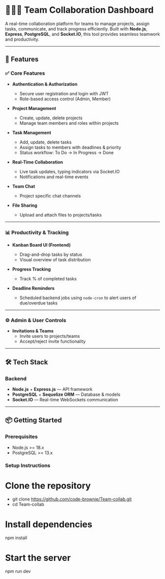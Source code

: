 # 🧑‍🤝‍🧑 Team Collaboration Dashboard

A real-time collaboration platform for teams to manage projects, assign tasks, communicate, and track progress efficiently. Built with **Node.js**, **Express**, **PostgreSQL**, and **Socket.IO**, this tool provides seamless teamwork and productivity.

---

## 🚀 Features

### ✅ Core Features

- **Authentication & Authorization**
  - Secure user registration and login with JWT
  - Role-based access control (Admin, Member)

- **Project Management**
  - Create, update, delete projects
  - Manage team members and roles within projects

- **Task Management**
  - Add, update, delete tasks
  - Assign tasks to members with deadlines & priority
  - Status workflow: To Do → In Progress → Done

- **Real-Time Collaboration**
  - Live task updates, typing indicators via Socket.IO
  - Notifications and real-time events

- **Team Chat**
  - Project specific chat channels

- **File Sharing**
  - Upload and attach files to projects/tasks

---

### 📊 Productivity & Tracking

- **Kanban Board UI (Frontend)**
  - Drag-and-drop tasks by status
  - Visual overview of task distribution

- **Progress Tracking**
  - Track % of completed tasks

- **Deadline Reminders**
  - Scheduled backend jobs using `node-cron` to alert users of due/overdue tasks

---

### ⚙️ Admin & User Controls

- **Invitations & Teams**
  - Invite users to projects/teams
  - Accept/reject invite functionality
---

## 🛠 Tech Stack

### Backend

- **Node.js** + **Express.js** — API framework
- **PostgreSQL** + **Sequelize ORM** — Database & models
- **Socket.IO** — Real-time WebSockets communication
---

## 📦 Getting Started

### Prerequisites

- Node.js >= 18.x
- PostgreSQL >= 13.x

### Setup Instructions

# Clone the repository
- git clone https://github.com/code-brownie/Team-collab.git
- cd Team-collab

# Install dependencies
npm install

# Start the server
npm run dev
